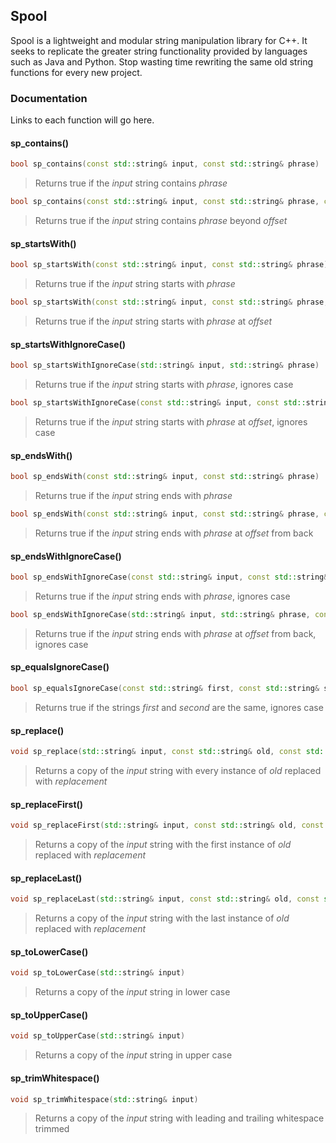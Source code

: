 ## Spool

Spool is a lightweight and modular string manipulation library for C++. It seeks to replicate the greater string functionality provided by languages such as Java and Python. Stop wasting time rewriting the same old string functions for every new project.

### Documentation

Links to each function will go here.


#### sp_contains()
```C++
bool sp_contains(const std::string& input, const std::string& phrase)
```
> Returns true if the *input* string contains *phrase*

```C++
bool sp_contains(const std::string& input, const std::string& phrase, const std::size_t offset)
```
> Returns true if the *input* string contains *phrase* beyond *offset*


#### sp_startsWith()
```C++
bool sp_startsWith(const std::string& input, const std::string& phrase)
```
> Returns true if the *input* string starts with *phrase*

```C++
bool sp_startsWith(const std::string& input, const std::string& phrase, const std::size_t offset)
```
> Returns true if the *input* string starts with *phrase* at *offset*


#### sp_startsWithIgnoreCase()
```C++
bool sp_startsWithIgnoreCase(std::string& input, std::string& phrase)
```
> Returns true if the *input* string starts with *phrase*, ignores case

```C++
bool sp_startsWithIgnoreCase(const std::string& input, const std::string& phrase, const std::size_t offset)
```
> Returns true if the *input* string starts with *phrase* at *offset*, ignores case


#### sp_endsWith()
```C++
bool sp_endsWith(const std::string& input, const std::string& phrase)
```
> Returns true if the *input* string ends with *phrase*

```C++
bool sp_endsWith(const std::string& input, const std::string& phrase, const std::size_t offset)
```
> Returns true if the *input* string ends with *phrase* at *offset* from back


#### sp_endsWithIgnoreCase()
```C++
bool sp_endsWithIgnoreCase(const std::string& input, const std::string& phrase)
```
> Returns true if the *input* string ends with *phrase*, ignores case

```C++
bool sp_endsWithIgnoreCase(std::string& input, std::string& phrase, const std::size_t offset)
```
> Returns true if the *input* string ends with *phrase* at *offset* from back, ignores case


#### sp_equalsIgnoreCase()
```C++
bool sp_equalsIgnoreCase(const std::string& first, const std::string& second)
```
> Returns true if the strings *first* and *second* are the same, ignores case


#### sp_replace()
```C++
void sp_replace(std::string& input, const std::string& old, const std::string& replacement)
```
> Returns a copy of the *input* string with every instance of *old* replaced with *replacement*


#### sp_replaceFirst()
```C++
void sp_replaceFirst(std::string& input, const std::string& old, const std::string& replacement)
```
> Returns a copy of the *input* string with the first instance of *old* replaced with *replacement*


#### sp_replaceLast()
```C++
void sp_replaceLast(std::string& input, const std::string& old, const std::string& replacement)
```
> Returns a copy of the *input* string with the last instance of *old* replaced with *replacement*


#### sp_toLowerCase()
```C++
void sp_toLowerCase(std::string& input)
```
> Returns a copy of the *input* string in lower case


#### sp_toUpperCase()
```C++
void sp_toUpperCase(std::string& input)
```
> Returns a copy of the *input* string in upper case


#### sp_trimWhitespace()
```C++
void sp_trimWhitespace(std::string& input)
```
> Returns a copy of the *input* string with leading and trailing whitespace trimmed